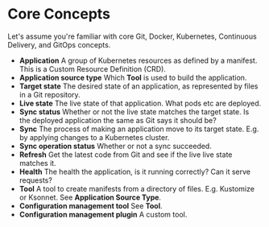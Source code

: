 # Core Concepts

Let's assume you're familiar with core Git, Docker, Kubernetes, Continuous Delivery, and GitOps concepts.

* **Application** A group of Kubernetes resources as defined by a manifest. This is a Custom Resource Definition (CRD).
* **Application source type** Which **Tool** is used to build the application.
* **Target state** The desired state of an application, as represented by files in a Git repository. 
* **Live state** The live state of that application. What pods etc are deployed.
* **Sync status** Whether or not the live state matches the target state. Is the deployed application the same as Git says it should be? 
* **Sync** The process of making an application move to its target state. E.g. by applying changes to a Kubernetes cluster. 
* **Sync operation status** Whether or not a sync succeeded.
* **Refresh** Get the latest code from Git and see if the live live state matches it. 
* **Health** The health the application, is it running correctly? Can it serve requests? 
* **Tool** A tool to create manifests from a directory of files. E.g. Kustomize or Ksonnet. See **Application Source Type**.
* **Configuration management tool** See **Tool**.
* **Configuration management plugin** A custom tool.